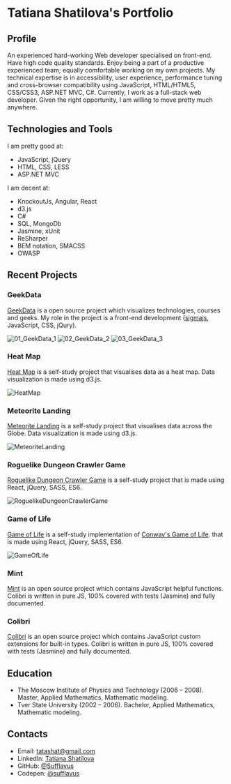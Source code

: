 # Tatiana Shatilova's Portfolio

## Profile

An experienced hard-working Web developer specialised on front-end. Have high code quality standards. Enjoy being a part of a productive experienced team; equally comfortable working on my own projects. My technical expertise is in accessibility, user experience, performance tuning and cross-browser compatibility using JavaScript, HTML/HTML5, CSS/CSS3, ASP.NET MVC, C#. Currently, I work as a full-stack web developer. Given the right opportunity, I am willing to move pretty much anywhere.

## Technologies and Tools

I am pretty good at:

* JavaScript, jQuery
* HTML, CSS, LESS
* ASP.NET MVC

I am decent at:

* KnockoutJs, Angular, React
* d3.js
* C#
* SQL, MongoDb
* Jasmine, xUnit
* ReSharper
* BEM notation, SMACSS
* OWASP 

## Recent Projects

### GeekData 
[GeekData](http://geekdata.io/) is a open source project which visualizes technologies, courses and geeks. My role in the project is a front-end development ([sigmajs](http://sigmajs.org/), JavaScript, CSS, jQury).

![01_GeekData_1](https://github.com/Sufflavus/Portfolio/blob/master/images/01_GeekData_1.png)
![02_GeekData_2](https://github.com/Sufflavus/Portfolio/blob/master/images/01_GeekData_2.png)
![03_GeekData_3](https://github.com/Sufflavus/Portfolio/blob/master/images/01_GeekData_3.png)

### Heat Map

[Heat Map](http://codepen.io/sufflavus/full/oxRJRb/) is a self-study project that visualises data as a heat map. Data visualization is made using d3.js.

![HeatMap](https://github.com/Sufflavus/CodepenExamples/blob/master/images/13_HeatMap.png)

### Meteorite Landing

[Meteorite Landing](http://codepen.io/sufflavus/full/pyXNwY/) is a self-study project that visualises data across the Globe. Data visualization is made using d3.js.

![MeteoriteLanding](https://github.com/Sufflavus/CodepenExamples/blob/master/images/14_MeteoriteLanding.png)

### Roguelike Dungeon Crawler Game

[Roguelike Dungeon Crawler Game](http://codepen.io/sufflavus/full/WxeLQe/) is a self-study project that is made using React, jQuery, SASS, ES6.

![RoguelikeDungeonCrawlerGame](https://github.com/Sufflavus/Portfolio/blob/master/images/04_RoguelikeDungeonCrawlerGame.png)

### Game of Life

[Game of Life](http://codepen.io/sufflavus/full/grVeEE/) is a self-study implementation of [Conway's Game of Life](https://en.wikipedia.org/wiki/Conway%27s_Game_of_Life). that is made using React, jQuery, SASS, ES6.

![GameOfLife](https://github.com/Sufflavus/Portfolio/blob/master/images/05_GameOfLife.png)

### Mint

[Mint](https://github.com/Sufflavus/Mint) is an open source project which contains JavaScript helpful functions. Colibri is written in pure JS, 100% covered with tests (Jasmine) and fully documented.

### Colibri

[Colibri](https://github.com/Sufflavus/Colibri) is an open source project which contains JavaScript custom extensions for built-in types. Colibri is written in pure JS,  100% covered with tests (Jasmine) and fully documented.

## Education 

* The Moscow Institute of Physics and Technology (2006 – 2008). Master, Applied Mathematics, Mathematic modeling.
* Tver State University (2002 – 2006). Bachelor, Applied Mathematics, Mathematic modeling.

## Contacts

* Email: [tatashat@gmail.com](mailto:tatashat@gmail.com)
* LinkedIn: [Tatiana Shatilova](https://us.linkedin.com/pub/tatiana-shatilova/81/94/260)
* GitHub: [@Sufflavus](https://github.com/Sufflavus)
* Codepen: [@sufflavus](http://codepen.io/sufflavus)